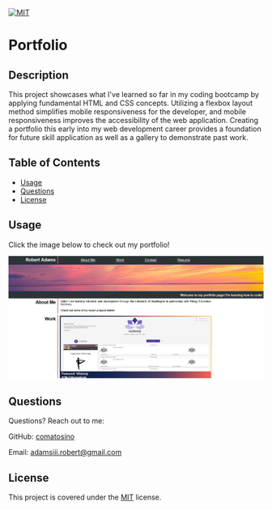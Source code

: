 
  [![MIT](https://img.shields.io/badge/license-MIT-green)](https://opensource.org/licenses/MIT)
# Portfolio

## Description

This project showcases what I've learned so far in my coding bootcamp by applying fundamental HTML and CSS concepts. Utilizing a flexbox layout method simplifies mobile responsiveness for the developer, and mobile responsiveness improves the accessibility of the web application. Creating a portfolio this early into my web development career provides a foundation for future skill application as well as a gallery to demonstrate past work.

## Table of Contents

- [Usage](#Usage)
- [Questions](#Questions)
- [License](#License)

## Usage

Click the image below to check out my portfolio!

[![screenshot](./Assets/images/portfolio-capture.jpg)](https://comatosino.github.io/portfolio/)

## Questions

Questions? Reach out to me:

GitHub: [comatosino](https://github.com/comatosino)

Email: adamsiii.robert@gmail.com

## License
    
This project is covered under the [MIT](https://opensource.org/licenses/MIT) license.
    
